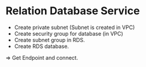 # Relation Database Service

+ Create private subnet (Subnet is created in VPC)
+ Create security group for database (in VPC)
+ Create subnet group in RDS.
+ Create RDS database.

=> Get Endpoint and connect.
